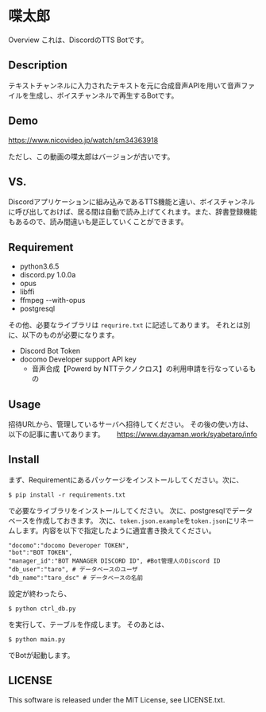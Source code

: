 喋太郎
====

Overview
これは、DiscordのTTS Botです。

## Description
テキストチャンネルに入力されたテキストを元に合成音声APIを用いて音声ファイルを生成し、ボイスチャンネルで再生するBotです。

## Demo
https://www.nicovideo.jp/watch/sm34363918

ただし、この動画の喋太郎はバージョンが古いです。


## VS.
Discordアプリケーションに組み込みであるTTS機能と違い、ボイスチャンネルに呼び出しておけば、居る間は自動で読み上げてくれます。また、辞書登録機能もあるので、読み間違いも是正していくことができます。

## Requirement
- python3.6.5
- discord.py 1.0.0a
- opus
- libffi
- ffmpeg --with-opus
- postgresql

その他、必要なライブラリは `requrire.txt` に記述してあります。
それとは別に、以下のものが必要になります。
- Discord Bot Token
- docomo Developer support API key
    - 音声合成【Powerd by NTTテクノクロス】の利用申請を行なっているもの

## Usage
招待URLから、管理しているサーバへ招待してください。
その後の使い方は、以下の記事に書いてあります。　　
https://www.dayaman.work/syabetaro/info

## Install
まず、Requirementにあるパッケージをインストールしてください。次に、
```
$ pip install -r requirements.txt
```
で必要なライブラリをインストールしてください。
次に、postgresqlでデータベースを作成しておきます。
次に、`token.json.example`を`token.json`にリネームします。内容を以下で指定したように適宜書き換えてください。
```
"docomo":"docomo Deveroper TOKEN",
"bot":"BOT TOKEN",
"manager_id":"BOT MANAGER DISCORD ID", #Bot管理人のDiscord ID
"db_user":"taro", # データベースのユーザ
"db_name":"taro_dsc" # データベースの名前
```
設定が終わったら、
```
$ python ctrl_db.py
```
を実行して、テーブルを作成します。
そのあとは、
```
$ python main.py
```
でBotが起動します。

## LICENSE
This software is released under the MIT License, see LICENSE.txt.
